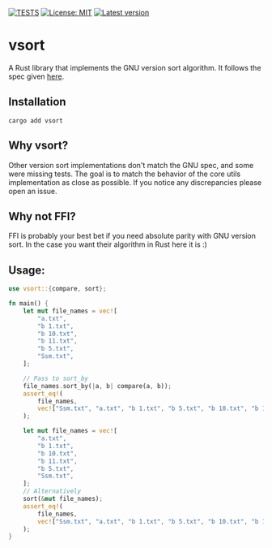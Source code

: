 [![TESTS](https://github.com/juansc/vsort/actions/workflows/rust.yml/badge.svg)](https://github.com/juansc/vsort/actions)
[![License: MIT](https://img.shields.io/badge/License-MIT-yellow.svg)](https://opensource.org/licenses/MIT)
[![Latest version](https://img.shields.io/crates/v/vsort.svg)](https://crates.io/crates/vsort)

# vsort

A Rust library that implements the GNU version sort algorithm. It follows the spec
given [here](https://github.com/coreutils/coreutils/blob/master/doc/sort-version.texi).

## Installation
```shell
cargo add vsort
```

## Why vsort?
Other version sort implementations don't match the GNU spec, and some were missing tests. The goal is to match the 
behavior of the core utils implementation as close as possible. If you notice any discrepancies please open an issue.

## Why not FFI?
FFI is probably your best bet if you need absolute parity with GNU version sort. In the case you want their
algorithm in Rust here it is :) 

## Usage:

```rust
use vsort::{compare, sort};

fn main() {
    let mut file_names = vec![
        "a.txt",
        "b 1.txt",
        "b 10.txt",
        "b 11.txt",
        "b 5.txt",
        "Ssm.txt",
    ];

    // Pass to sort_by
    file_names.sort_by(|a, b| compare(a, b));
    assert_eq!(
        file_names,
        vec!["Ssm.txt", "a.txt", "b 1.txt", "b 5.txt", "b 10.txt", "b 11.txt"]
    );

    let mut file_names = vec![
        "a.txt",
        "b 1.txt",
        "b 10.txt",
        "b 11.txt",
        "b 5.txt",
        "Ssm.txt",
    ];
    // Alternatively
    sort(&mut file_names);
    assert_eq!(
        file_names,
        vec!["Ssm.txt", "a.txt", "b 1.txt", "b 5.txt", "b 10.txt", "b 11.txt"]
    );
}
```
